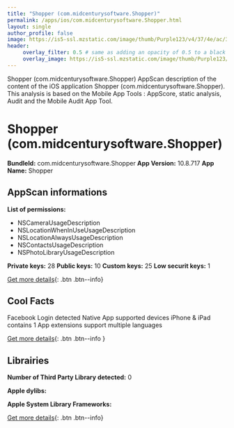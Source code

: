 ```yaml
---
title: "Shopper (com.midcenturysoftware.Shopper)"
permalink: /apps/ios/com.midcenturysoftware.Shopper.html
layout: single
author_profile: false
image: https://is5-ssl.mzstatic.com/image/thumb/Purple123/v4/37/4e/ac/374eacea-43bc-6de0-07db-90017602fd65/AppIcon-0-1x_U007emarketing-0-0-sRGB-85-220-0-4.png/512x512bb.jpg
header: 
     overlay_filter: 0.5 # same as adding an opacity of 0.5 to a black background
     overlay_image: https://is5-ssl.mzstatic.com/image/thumb/Purple123/v4/37/4e/ac/374eacea-43bc-6de0-07db-90017602fd65/AppIcon-0-1x_U007emarketing-0-0-sRGB-85-220-0-4.png/512x512bb.jpg
---
```

Shopper (com.midcenturysoftware.Shopper) AppScan description of the content of the iOS application Shopper (com.midcenturysoftware.Shopper). This analysis is based on the Mobile App Tools : AppScore, static analysis, Audit and the Mobile Audit App Tool.

# Shopper (com.midcenturysoftware.Shopper)

**BundleId:** com.midcenturysoftware.Shopper
**App Version:** 10.8.717
**App Name:** Shopper


## AppScan informations 

**List of permissions:** 
- NSCameraUsageDescription
- NSLocationWhenInUseUsageDescription
- NSLocationAlwaysUsageDescription
- NSContactsUsageDescription
- NSPhotoLibraryUsageDescription
  
  
**Private keys:** 28
**Public keys:** 10
**Custom keys:** 25
**Low securit keys:** 1
  
[Get more details](/pricing.html){: .btn .btn--info}

## Cool Facts

Facebook Login detected
Native App
supported devices iPhone & iPad
contains 1 App extensions
support multiple languages
  
[Get more details](/pricing.html){: .btn .btn--info }

## Librairies 
**Number of Third Party Library detected:** 0


**Apple dylibs:**


**Apple System Library Frameworks:**


  
[Get more details](/pricing.html){: .btn .btn--info}

